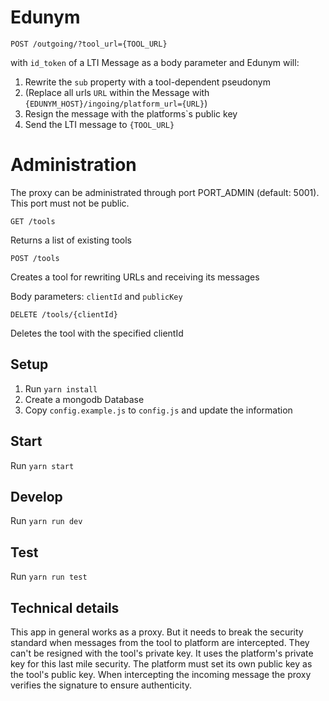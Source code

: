 # Edunym

``POST /outgoing/?tool_url={TOOL_URL}``

with ``id_token`` of a LTI Message as a body parameter and Edunym will:
 1. Rewrite the ``sub`` property with a tool-dependent pseudonym
 2. (Replace all urls ``URL`` within the Message with ``{EDUNYM_HOST}/ingoing/platform_url={URL}``)
 3. Resign the message with the platforms`s public key
 4. Send the LTI message to ``{TOOL_URL}``
 
# Administration
 
The proxy can be administrated through port PORT_ADMIN (default: 5001). This port must not be public.
 
``GET /tools``

Returns a list of existing tools
 
``POST /tools``

Creates a tool for rewriting URLs and receiving its messages

Body parameters: ``clientId`` and ``publicKey``

``DELETE /tools/{clientId}``

Deletes the tool with the specified clientId

## Setup

1. Run ``yarn install``
2. Create a mongodb Database
3. Copy ``config.example.js`` to ``config.js`` and update the information

## Start

Run ``yarn start``

## Develop

Run ``yarn run dev``

## Test

Run ``yarn run test``

## Technical details

This app in general works as a proxy. But it needs to break the security standard when messages from the tool to platform are intercepted. They can't be resigned with the tool's private key. It uses the platform's private key for this last mile security. The platform must set its own public key as the tool's public key. When intercepting the incoming message the proxy verifies the signature to ensure authenticity.